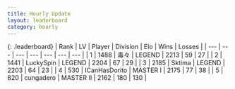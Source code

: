 ```yaml
---
title: Hourly Update
layout: leaderboard
category: hourly
---
```


{: .leaderboard}
| Rank | LV | Player | Division | Elo | Wins | Losses |
| --- | --- | --- | --- | --- | --- | --- |
| <span data-change="0">1</span> | 1488 | <span title="ID: 451068">毒々</span> | LEGEND | <span data-change="0">2213</span> | <span data-change="0">59</span> | <span data-change="0">27</span> |
| <span data-change="0">2</span> | 1441 | <span title="ID: 498412">LuckySpin</span> | LEGEND | <span data-change="0">2204</span> | <span data-change="0">67</span> | <span data-change="0">29</span> |
| <span data-change="0">3</span> | 2185 | <span title="ID: 353063">Sktima</span> | LEGEND | <span data-change="0">2203</span> | <span data-change="0">64</span> | <span data-change="0">23</span> |
| <span data-change="0">4</span> | 530 | <span title="ID: 415713">ICanHasDorito</span> | MASTER I | <span data-change="-8">2175</span> | <span data-change="0">77</span> | <span data-change="1">38</span> |
| <span data-change="1">5</span> | 820 | <span title="ID: 54134">cungadero</span> | MASTER II | <span data-change="16">2162</span> | <span data-change="2">180</span> | <span data-change="0">130</span> |